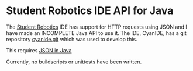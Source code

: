 # Student Robotics IDE API for Java

The [Student Robotics](https://www.studentrobotics.org/) IDE has support for HTTP requests using JSON and I have made an INCOMPLETE Java API to use it. The IDE, CyanIDE, has a git repository [cyanide.git](https://www.studentrobotics.org/cgit/cyanide.git/) which was used to develop this.

This requires [JSON in Java](http://www.json.org/java/)

Currently, no buildscripts or unittests have been written.
